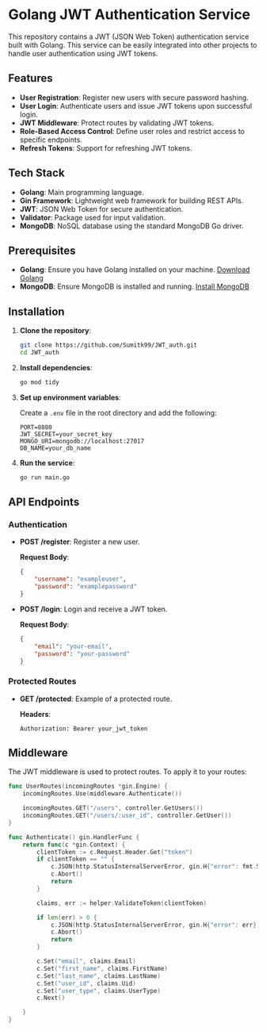 # Golang JWT Authentication Service

This repository contains a JWT (JSON Web Token) authentication service built with Golang. This service can be easily integrated into other projects to handle user authentication using JWT tokens.

## Features

- **User Registration**: Register new users with secure password hashing.
- **User Login**: Authenticate users and issue JWT tokens upon successful login.
- **JWT Middleware**: Protect routes by validating JWT tokens.
- **Role-Based Access Control**: Define user roles and restrict access to specific endpoints.
- **Refresh Tokens**: Support for refreshing JWT tokens.

## Tech Stack

- **Golang**: Main programming language.
- **Gin Framework**: Lightweight web framework for building REST APIs.
- **JWT**: JSON Web Token for secure authentication.
- **Validator**: Package used for input validation.
- **MongoDB**: NoSQL database using the standard MongoDB Go driver.

## Prerequisites

- **Golang**: Ensure you have Golang installed on your machine. [Download Golang](https://golang.org/dl/)
- **MongoDB**: Ensure MongoDB is installed and running. [Install MongoDB](https://docs.mongodb.com/manual/installation/)

## Installation

1. **Clone the repository**:

    ```bash
    git clone https://github.com/Sumitk99/JWT_auth.git
    cd JWT_auth
    ```

2. **Install dependencies**:

    ```bash
    go mod tidy
    ```

3. **Set up environment variables**:

    Create a `.env` file in the root directory and add the following:

    ```plaintext
    PORT=8080
    JWT_SECRET=your_secret_key
    MONGO_URI=mongodb://localhost:27017
    DB_NAME=your_db_name
    ```

4. **Run the service**:

    ```bash
    go run main.go
    ```

## API Endpoints

### Authentication

- **POST /register**: Register a new user.

    **Request Body**:
    ```json
    {
        "username": "exampleuser",
        "password": "examplepassword"
    }
    ```

- **POST /login**: Login and receive a JWT token.

    **Request Body**:
    ```json
    {
        "email": "your-email",
        "password": "your-password"
    }
    ```


### Protected Routes

- **GET /protected**: Example of a protected route.

    **Headers**:
    ```plaintext
    Authorization: Bearer your_jwt_token
    ```

## Middleware

The JWT middleware is used to protect routes. To apply it to your routes:

```go
func UserRoutes(incomingRoutes *gin.Engine) {
	incomingRoutes.Use(middleware.Authenticate())

	incomingRoutes.GET("/users", controller.GetUsers())
	incomingRoutes.GET("/users/:user_id", controller.GetUser())
}

func Authenticate() gin.HandlerFunc {
	return func(c *gin.Context) {
		clientToken := c.Request.Header.Get("token")
		if clientToken == "" {
			c.JSON(http.StatusInternalServerError, gin.H{"error": fmt.Sprintf("No Authorization Token found.")})
			c.Abort()
			return
		}

		claims, err := helper.ValidateToken(clientToken)

		if len(err) > 0 {
			c.JSON(http.StatusInternalServerError, gin.H{"error": err})
			c.Abort()
			return
		}

		c.Set("email", claims.Email)
		c.Set("first_name", claims.FirstName)
		c.Set("last_name", claims.LastName)
		c.Set("user_id", claims.Uid)
		c.Set("user_type", claims.UserType)
		c.Next()

	}
}
